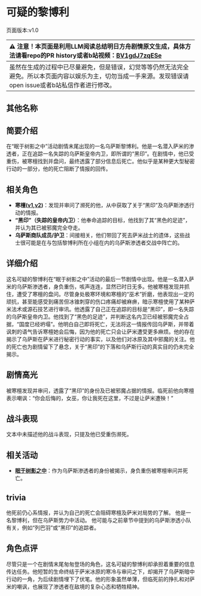 # 可疑的黎博利
页面版本:v1.0
 

| :warning: 注意！本页面是利用LLM阅读总结明日方舟剧情原文生成，具体方法请看repo的PR history或者b站视频：[BV1gdJ7zqESe](https://www.bilibili.com/video/BV1gdJ7zqESe/)         |
|:----------------------------|
| 虽然在生成的过程中已尽量避免，但是错误，幻觉等等仍然无法完全避免。所以本页面内容以娱乐为主，切勿当成一手来源。发现错误请open issue或者b站私信作者进行修改。|



## 其他名称

## 简要介绍
在“眠于树影之中”活动剧情末尾出现的一名乌萨斯黎博利。他是一名潜入萨米的渗透者，正在追踪一名失踪的乌萨斯皇帝内卫，即所谓的“黑印”。在剧情中，他已受重伤，被寒檀找到并盘问，最终透露了部分信息后死亡。他似乎是某种更大型秘密行动的一部分，他的死亡阻断了情报的回传。
## 相关角色
-   **寒檀([v1](char_341_sntlla.md),[v2](../char_v3/char_341_sntlla.md))**：发现并审问了濒死的他，从中获取了关于“黑印”及乌萨斯渗透行动的情报。
-   **“黑印”（失踪的皇帝内卫）**：他奉命追踪的目标，他找到了其“黑色的足迹”，并认为其已被邪魔完全夺走。
-   **乌萨斯商队成员/护卫**：间接相关，他们带回了死去萨米战士的遗体，这些战士很可能是在与包括黎博利所在小组在内的乌萨斯渗透者交战中阵亡的。
## 详细介绍
这名可疑的黎博利在“眠于树影之中”活动的最后一节剧情中出现。他是一名潜入萨米的乌萨斯渗透者，身负重伤，咳声连连，显然已时日无多。他被寒檀发现并抓住，遭受了寒檀的盘问。尽管身处极寒环境和寒檀的“巫术”折磨，他表现出一定的顽抗，甚至能感受到痛苦但冰锥刺穿的伤口疼痛却被麻痹，暗示寒檀使用了某种萨米法术或源石技艺进行审讯。他透露了自己正在追踪的目标是“黑印”，即一名失踪的乌萨斯皇帝内卫。他找到了“黑色的足迹”，并判断这名内卫已经被邪魔完全占据，“国度已经坍塌”。他明白自己即将死亡，无法将这一情报传回乌萨斯，并带着讽刺的语气告诉寒檀她会后悔，因为他的死亡只会让萨米遭受更多麻烦。他的存在揭示了乌萨斯在萨米进行秘密行动的事实，以及他们对冰原及其中邪魔的关注。他的死亡也为剧情留下了悬念，关于“黑印”的下落和乌萨斯行动的真实目的仍未完全揭示。
## 剧情高光
被寒檀发现并审问，透露了“黑印”的身份及已被邪魔占据的情报。临死前他向寒檀表示嘲讽：“你会后悔的，女巫，你让我死在这里，不过是让萨米遭殃！”
## 战斗表现
文本中未描述他的战斗表现，只提及他已受重伤濒死。
## 相关活动
-   **[眠于树影之中](../stories/act15mini.md)**：作为乌萨斯渗透者的身份被揭示，身负重伤被寒檀审问并死亡。
## trivia
他死前仍心系情报，并认为自己的死亡会阻碍寒檀及萨米对局势的了解。
他是一名黎博利，但在乌萨斯势力中活动。
他可能与之前章节中提到的乌萨斯渗透小队有关，例如“列巴羽”或“黑印”的追踪者。
## 角色点评
尽管只是一个在剧情末尾匆匆登场的角色，这名可疑的黎博利却承担着重要的信息传达任务。他短暂的生命终结于萨米冰原的寒冷与审问之下，却揭开了乌萨斯暗中行动的一角，为后续剧情埋下了伏笔。他的形象虽然单薄，但临死前的挣扎和对萨米的嘲讽，也展现了渗透者在敌境的复杂心态和牺牲精神。